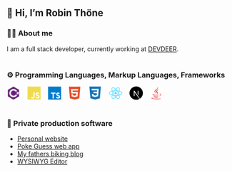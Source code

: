 ## 👋 Hi, I’m Robin Thöne

### 👨‍💻 About me

I am a full stack developer, currently working at [DEVDEER](https://devdeer.com/).
<br>
<br>

### ⚙️ Programming Languages, Markup Languages, Frameworks

<a href="https://docs.microsoft.com/en-us/dotnet/csharp/"><img src="https://github.com/devicons/devicon/blob/master/icons/csharp/csharp-plain.svg" alt="C# Logo" width="30" height="30"/></a>&nbsp;&nbsp;&nbsp;&nbsp;<a href="https://developer.mozilla.org/en-US/docs/Web/JavaScript"><img src="https://github.com/devicons/devicon/blob/master/icons/javascript/javascript-plain.svg" alt="JavaScript Logo" width="30" height="30"/></a>&nbsp;&nbsp;&nbsp;&nbsp;<a href="https://www.typescriptlang.org/docs/"><img src="https://github.com/devicons/devicon/blob/master/icons/typescript/typescript-plain.svg" alt="TypeScript Logo" width="30" height="30"/></a>&nbsp;&nbsp;&nbsp;&nbsp;<a href="https://developer.mozilla.org/en-US/docs/Web/HTML"><img src="https://github.com/devicons/devicon/blob/master/icons/html5/html5-plain.svg" alt="HTML Logo" width="30" height="30"/></a>&nbsp;&nbsp;&nbsp;&nbsp;<a href="https://developer.mozilla.org/en-US/docs/Web/CSS"><img src="https://github.com/devicons/devicon/blob/master/icons/css3/css3-plain.svg" alt="CSS Logo" width="30" height="30"/></a>&nbsp;&nbsp;&nbsp;&nbsp;<a href="https://reactjs.org/docs/getting-started.html"><img src="https://github.com/devicons/devicon/blob/master/icons/react/react-original.svg" alt="React Logo" width="30" height="30"/></a>&nbsp;&nbsp;&nbsp;&nbsp;<a href="https://nextjs.org/docs"><img src="https://github.com/devicons/devicon/blob/master/icons/nextjs/nextjs-original.svg" alt="NextJS Logo" width="30" height="30"/></a>&nbsp;&nbsp;&nbsp;&nbsp;<a href="https://docs.oracle.com/en/java/"><img src="https://github.com/devicons/devicon/blob/master/icons/java/java-plain.svg" alt="Java Logo" width="30" height="30"/></a>
<br>
<br>

### 🚀 Private production software

- [Personal website](https://robin-thoene.com/)
- [Poke Guess web app](https://pokemon.robin-thoene.com/)
- [My fathers biking blog](https://harzerkurbelixe.de/)
- [WYSIWYG Editor](https://editor.robin-thoene.com/)
